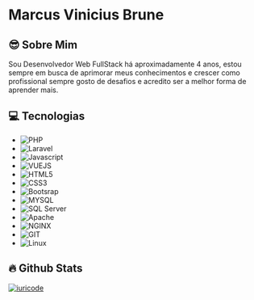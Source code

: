 # Marcus Vinicius Brune
>

## 😎 Sobre Mim
>
Sou Desenvolvedor Web FullStack há aproximadamente 4 anos, estou sempre em busca de aprimorar meus conhecimentos e crescer como profissional sempre gosto de desafios e acredito ser a melhor forma de aprender mais.  

## 💻 Tecnologias
>
* <img src="https://img.shields.io/badge/PHP-777BB4?style=for-the-badge&logo=php&logoColor=white" alt="PHP">
* <img src="https://img.shields.io/badge/Laravel-FF2D20?style=for-the-badge&logo=laravel&logoColor=white" alt="Laravel">
* <img src="https://img.shields.io/badge/JavaScript-F7DF1E?style=for-the-badge&logo=javascript&logoColor=black" alt="Javascript">
* <img src="https://img.shields.io/badge/Vue.js-35495E?style=for-the-badge&logo=vue.js&logoColor=4FC08D" alt="VUEJS">
* <img src="https://img.shields.io/badge/HTML5-E34F26?style=for-the-badge&logo=html5&logoColor=white" alt="HTML5">
* <img src="https://img.shields.io/badge/CSS3-1572B6?style=for-the-badge&logo=css3&logoColor=white" alt="CSS3">
* <img src="https://img.shields.io/badge/Bootstrap-563D7C?style=for-the-badge&logo=bootstrap&logoColor=white" alt="Bootsrap">
* <img src="https://img.shields.io/badge/MySQL-00000F?style=for-the-badge&logo=mysql&logoColor=white" alt="MYSQL">
* <img src="https://img.shields.io/badge/Microsoft_SQL_Server-CC2927?style=for-the-badge&logo=microsoft-sql-server&logoColor=white" alt="SQL Server">
* <img src="https://img.shields.io/badge/Apache-CA2136?style=for-the-badge&logo=apache&logoColor=white" alt="Apache">
* <img src="https://img.shields.io/badge/Nginx-009639?style=for-the-badge&logo=nginx&logoColor=white" alt="NGINX">
* <img src="https://img.shields.io/badge/Git-E34F26?style=for-the-badge&logo=git&logoColor=white" alt="GIT">
* <img src="https://img.shields.io/badge/Linux-E34F26?style=for-the-badge&logo=linux&logoColor=black" alt="Linux">

## 🔥 Github Stats

[![iuricode](https://github-readme-stats.vercel.app/api/top-langs/?username=iuricode&hide=html&layout=compact&theme=default)](https://github.com/iuricode/)
